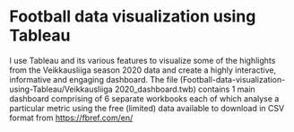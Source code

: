 # Football data visualization using Tableau
 I use Tableau and its various features to visualize some of the highlights from the Veikkausliiga season 2020 data and create a highly interactive, informative and engaging dashboard. The file (Football-data-visualization-using-Tableau/Veikkausliiga 2020_dashboard.twb) contains 1 main dashboard comprising of 6 separate workbooks each of which analyse a particular metric using the free (limited) data available to download in CSV format from https://fbref.com/en/  
